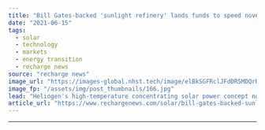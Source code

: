 ```yaml
---
title: "Bill Gates-backed 'sunlight refinery' lands funds to speed novel technology's roll-out"
date: "2021-06-15"
tags: 
  - solar
  - technology
  - markets
  - energy transition
  - recharge news
source: "recharge news"
image_url: "https://images-global.nhst.tech/image/elBkSGFRclJFdDR5MDQrR2VzbjJVVkc1bDA4TmVYTTVyRkNCb01DRnNHUT0=/nhst/binary/440a966f10729f5b2c4876598fd10c9d"
image_fp: "/assets/img/post_thumbnails/166.jpg"
lead: "Heliogen's high-temperature concentrating solar power concept now primed for large-scale deployment as prototype system is tested to decarbonise Rio Tinto mine in US"
article_url: "https://www.rechargenews.com/solar/bill-gates-backed-sunlight-refinery-lands-funds-to-speed-novel-technologys-roll-out/2-1-1025761"
---
```


---
